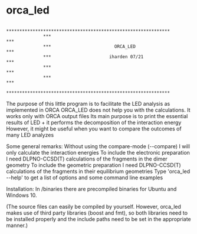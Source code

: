 # orca_led
                  ************************************************************** 
                  ***                                                        *** 
                  ***                        ORCA_LED                        *** 
                  ***                      iharden 07/21                     *** 
                  ***                                                        *** 
                  ***                                                        *** 
                  ************************************************************** 

The purpose of this little program is to facilitate the LED analysis as implemented in ORCA 
ORCA_LED does not help you with the calculations. It works only with ORCA output files 
Its main purpose is to print the essential results of LED + it performs the decomposition of the interaction energy 
However, it might be useful when you want to compare the outcomes of many LED analyzes 

Some general remarks:
Without using the compare-mode (--compare) I will only calculate the interaction energies 
To include the electronic preparation I need DLPNO-CCSD(T) calculations of the fragments in the dimer geometry 
To include the geometric preparation I need DLPNO-CCSD(T) calculations of the fragments in their equilibrium geometries 
Type 'orca_led --help' to get a list of options and some command line examples 

Installation: In /binaries there are precompiled binaries for Ubuntu and Windows 10. 

(The source files can easily be compiled by yourself. However, orca_led makes use of third party libraries (boost and fmt), so both libraries
need to be installed properly and the include paths need to be set in the appropriate manner.)
